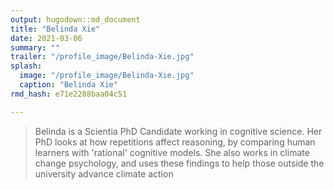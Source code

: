 ```yaml
---
output: hugodown::md_document
title: "Belinda Xie"
date: 2021-03-06
summary: ""
trailer: "/profile_image/Belinda-Xie.jpg"
splash:
  image: "/profile_image/Belinda-Xie.jpg"
  caption: "Belinda Xie"
rmd_hash: e71e2288baa04c51

---
```


> Belinda is a Scientia PhD Candidate working in cognitive science. Her PhD looks at how repetitions affect reasoning, by comparing human learners with 'rational' cognitive models. She also works in climate change psychology, and uses these findings to help those outside the university advance climate action

